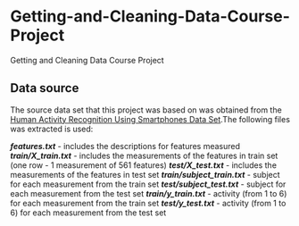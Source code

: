 # Getting-and-Cleaning-Data-Course-Project
Getting and Cleaning Data Course Project 

## Data source

The source data set that this project was based on was obtained from the [Human Activity Recognition Using Smartphones Data Set](http://archive.ics.uci.edu/ml/datasets/Human+Activity+Recognition+Using+Smartphones#).The following files was extracted is used:

***features.txt*** - includes the descriptions for features measured
***train/X_train.txt*** - includes the measurements of the features in train set (one row - 1 measurement of 561 features)
***test/X_test.txt*** - includes the measurements of the features in test set
***train/subject_train.txt*** - subject for each measurement from the train set
***test/subject_test.txt*** - subject for each measurement from the test set
***train/y_train.txt*** - activity (from 1 to 6) for each measurement from the train set
***test/y_test.txt*** - activity (from 1 to 6) for each measurement from the test set